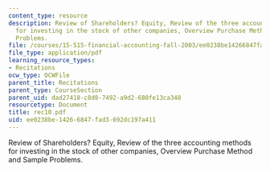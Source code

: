```yaml
---
content_type: resource
description: Review of Shareholders? Equity, Review of the three accounting methods
  for investing in the stock of other companies, Overview Purchase Method and Sample
  Problems.
file: /courses/15-515-financial-accounting-fall-2003/ee0238be14266847fad3692dc197a411_rec10.pdf
file_type: application/pdf
learning_resource_types:
- Recitations
ocw_type: OCWFile
parent_title: Recitations
parent_type: CourseSection
parent_uid: dad27418-c8d8-7492-a9d2-680fe13ca348
resourcetype: Document
title: rec10.pdf
uid: ee0238be-1426-6847-fad3-692dc197a411
---
```

Review of Shareholders? Equity, Review of the three accounting methods for investing in the stock of other companies, Overview Purchase Method and Sample Problems.

